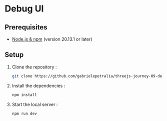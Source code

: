 # Debug UI



## Prerequisites

- [Node.js & npm](https://nodejs.org/en/download) (version 20.13.1 or later)

## Setup

1. Clone the repository :

   ```bash
   git clone https://github.com/gabrielepetralia/threejs-journey-09-debug-ui.git
    ```

2. Install the dependencies :

   ```bash
   npm install
    ```

3. Start the local server :

   ```bash
   npm run dev
    ```